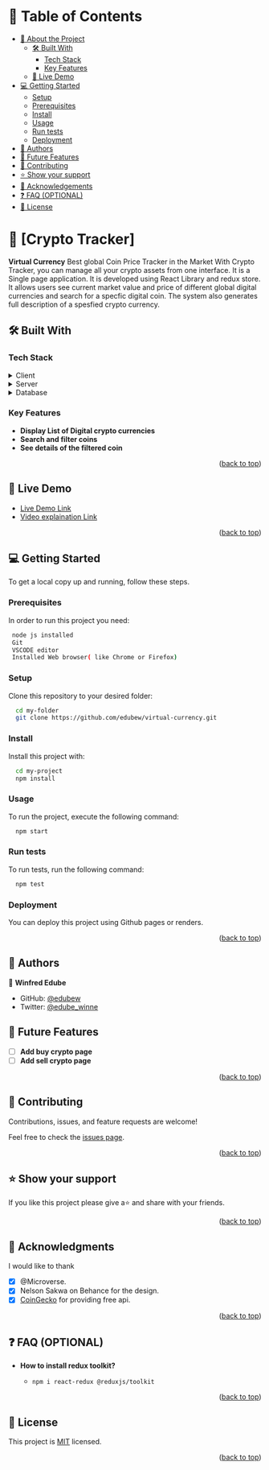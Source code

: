 <a name="readme-top"></a>

<!--
HOW TO USE:
This is an example of how you may give instructions on setting up your project locally.

Modify this file to match your project and remove sections that don't apply.

REQUIRED SECTIONS:
- Table of Contents
- About the Project
  - Built With
  - Live Demo
- Getting Started
- Authors
- Future Features
- Contributing
- Show your support
- Acknowledgements
- License

OPTIONAL SECTIONS:
- FAQ

After you're finished please remove all the comments and instructions!
-->

<!-- TABLE OF CONTENTS -->

# 📗 Table of Contents

- [📖 About the Project](#about-project)
  - [🛠 Built With](#built-with)
    - [Tech Stack](#tech-stack)
    - [Key Features](#key-features)
  - [🚀 Live Demo](#live-demo)
- [💻 Getting Started](#getting-started)
  - [Setup](#setup)
  - [Prerequisites](#prerequisites)
  - [Install](#install)
  - [Usage](#usage)
  - [Run tests](#run-tests)
  - [Deployment](#triangular_flag_on_post-deployment)
- [👥 Authors](#authors)
- [🔭 Future Features](#future-features)
- [🤝 Contributing](#contributing)
- [⭐️ Show your support](#support)
- [🙏 Acknowledgements](#acknowledgements)
- [❓ FAQ (OPTIONAL)](#faq)
- [📝 License](#license)

<!-- PROJECT DESCRIPTION -->

# 📖 [Crypto Tracker] <a name="about-project"></a>

**Virtual Currency** Best global Coin Price Tracker in the Market With Crypto Tracker, you can manage all your crypto assets from one interface. It is a Single page application. It is developed using React Library and redux store. It allows users see current market value and price of different global digital currencies and search for a specfic digital coin. The system also generates full description of a spesfied crypto currency.

## 🛠 Built With <a name="built-with"></a>

### Tech Stack <a name="tech-stack"></a>

<details>
  <summary>Client</summary>
  <ul>
    <li><a href="https://reactjs.org/">React.js</a></li>
  </ul>
</details>

<details>
  <summary>Server</summary>
  <ul>
    <li><a href="https://nodejs.com/">Node.js</a></li>
  </ul>
</details>

<details>
<summary>Database</summary>
  <ul>
    <li><a href="https://www.postgresql.org/">No DB</a></li>
  </ul>
</details>

<!-- Features -->

### Key Features <a name="key-features"></a>

- **Display List of Digital crypto currencies**
- **Search and filter coins**
- **See details of the filtered coin**

<p align="right">(<a href="#readme-top">back to top</a>)</p>

<!-- LIVE DEMO -->

## 🚀 Live Demo <a name="live-demo"></a>

- [Live Demo Link](https://virtual-currency.onrender.com)
- [Video explaination Link](https://www.loom.com/share/98b15a0d2faa4c20b01a13edab20284f)

<p align="right">(<a href="#readme-top">back to top</a>)</p>

<!-- GETTING STARTED -->

## 💻 Getting Started <a name="getting-started"></a>

To get a local copy up and running, follow these steps.

### Prerequisites

In order to run this project you need:

```sh
 node js installed
 Git
 VSCODE editor
 Installed Web browser( like Chrome or Firefox)
```

### Setup

Clone this repository to your desired folder:

```sh
  cd my-folder
  git clone https://github.com/edubew/virtual-currency.git
```

### Install

Install this project with:

```sh
  cd my-project
  npm install
```

### Usage

To run the project, execute the following command:

```sh
  npm start
```

### Run tests

To run tests, run the following command:

```sh
  npm test
```

### Deployment

You can deploy this project using Github pages or renders.

<!--
Example:

```sh

```
 -->

<p align="right">(<a href="#readme-top">back to top</a>)</p>

<!-- AUTHORS -->

## 👥 Authors <a name="authors"></a>

👤 **Winfred Edube**

- GitHub: [@edubew](https://github.com/edubew)
- Twitter: [@edube_winne](https://twitter.com/edubew_winne)

<!-- FUTURE FEATURES -->

## 🔭 Future Features <a name="future-features"></a>

- [ ] **Add buy crypto page**
- [ ] **Add sell crypto page**

<p align="right">(<a href="#readme-top">back to top</a>)</p>

<!-- CONTRIBUTING -->

## 🤝 Contributing <a name="contributing"></a>

Contributions, issues, and feature requests are welcome!

Feel free to check the [issues page](https://github.com/Tekhlay/react-capstone/issues/).

<p align="right">(<a href="#readme-top">back to top</a>)</p>

<!-- SUPPORT -->

## ⭐️ Show your support <a name="support"></a>

If you like this project please give a⭐️ and share with your friends.

<p align="right">(<a href="#readme-top">back to top</a>)</p>

<!-- ACKNOWLEDGEMENTS -->

## 🙏 Acknowledgments <a name="acknowledgements"></a>

I would like to thank

- [x] @Microverse.
- [x] Nelson Sakwa on Behance for the design.
- [x] [CoinGecko](coinGecko.app) for providing free api.

<p align="right">(<a href="#readme-top">back to top</a>)</p>

## ❓ FAQ (OPTIONAL) <a name="faq"></a>

- **How to install redux toolkit?**

  - `npm i react-redux @reduxjs/toolkit`

<p align="right">(<a href="#readme-top">back to top</a>)</p>

<!-- LICENSE -->

## 📝 License <a name="license"></a>

This project is [MIT](https://github.com/edubew/virtual-currency/blob/dev/LICENSE) licensed.

<p align="right">(<a href="#readme-top">back to top</a>)</p>
